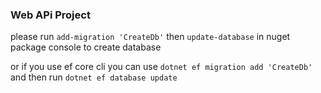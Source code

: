 ### Web APi Project 

please run ```add-migration 'CreateDb'``` then ```update-database``` in nuget package console to create database

or if you use ef core cli you can use ```dotnet ef migration add 'CreateDb'``` and then run ```dotnet ef database update```

